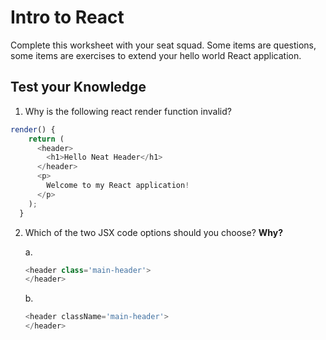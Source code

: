 # Intro to React

Complete this worksheet with your seat squad. Some items are questions, some items are exercises to extend your hello world React application.

## Test your Knowledge

1. Why is the following react render function invalid?
```JavaScript
render() {
    return (
      <header>
        <h1>Hello Neat Header</h1>
      </header>
      <p>
        Welcome to my React application!
      </p>
    );
  }
```

2. Which of the two JSX code options should you choose? **Why?**

    a.
    ```javascript
    <header class='main-header'>
    </header>
    ```
    b.
    ```javascript
    <header className='main-header'>
    </header>
    ```
